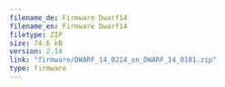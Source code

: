 ```yaml
---
filename_de: Firmware Dwarf14
filename_en: Firmware Dwarf14
filetype: ZIP
size: 74.6 kB
version: 2.14
link: "firmware/DWARF_14_0214_on_DWARF_14_0101.zip"
type: firmware
---
```

